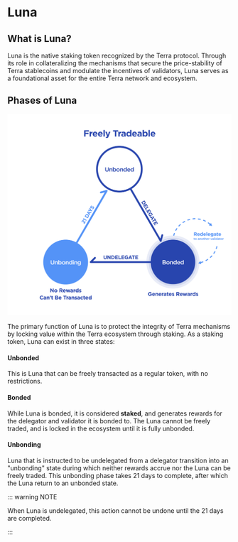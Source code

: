 # Luna

## What is Luna?

Luna is the native staking token recognized by the Terra protocol. Through its role in collateralizing the mechanisms that secure the price-stability of Terra stablecoins and modulate the incentives of validators, Luna serves as a foundational asset for the entire Terra network and ecosystem.



## Phases of Luna

<center>

![phases](/img/diagrams/luna-phases.png)

</center>

The primary function of Luna is to protect the integrity of Terra mechanisms by locking value within the Terra ecosystem through staking. 
As a staking token, Luna can exist in three states:

#### Unbonded

This is Luna that can be freely transacted as a regular token, with no restrictions.

#### Bonded

While Luna is bonded, it is considered **staked**, and generates rewards for the delegator and validator it is bonded to. The Luna cannot be freely traded, and is locked in the ecosystem until it is fully unbonded.

#### Unbonding

Luna that is instructed to be undelegated from a delegator transition into an "unbonding" state during which neither rewards accrue nor the Luna can be freely traded. This unbonding phase takes 21 days to complete, after which the Luna return to an unbonded state. 

::: warning NOTE

When Luna is undelegated, this action cannot be undone until the 21 days are completed.

:::